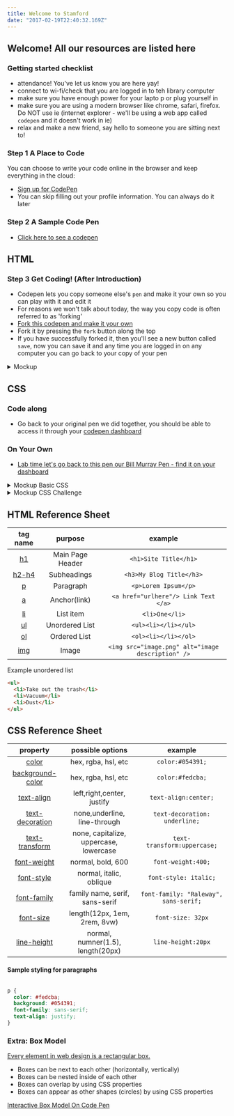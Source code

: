 ```yaml
---
title: Welcome to Stamford
date: "2017-02-19T22:40:32.169Z"
---
```


## Welcome! All our resources are listed here

### Getting started checklist

- attendance! You've let us know you are here yay!
- connect to wi-fi/check that you are logged in to teh library computer
- make sure you have enough power for your lapto p or plug yourself in
- make sure you are using a modern browser like chrome, safari, firefox. Do NOT use ie (internet explorer - we'll be using a web app called `codepen` and it doesn't work in ie)
- relax and make a new friend, say hello to someone you are sitting next to!


### Step 1 A Place to Code
You can choose to write your code online in the browser and keep everything in the cloud:
- [Sign up for CodePen](https://codepen.io)
- You can skip filling out your profile information. You can always do it later

### Step 2 A Sample Code Pen

- [Click here to see a codepen](https://codepen.io/krafalski/pen/GzMoae)

## HTML

### Step 3 Get Coding! (After Introduction)
 - Codepen lets you copy someone else's `pen` and make it your own so you can play with it and edit it
 - For reasons we won't talk about today, the way you copy code is often referred to as 'forking'
 - [Fork this codepen and make it your own](https://codepen.io/krafalski/pen/omGbmd?editors=1100)
 - Fork it by pressing the `fork` button along the top
 - If you have successfully forked it, then you'll see a new button called `save`, now you can save it and any time you are logged in on any computer you can go back to your copy of your pen

<details><summary> Mockup

</summary>

![bill murray](https://i.imgur.com/wO90R7T.png)

</details>

## CSS

### Code along

- Go back to your original pen we did together, you should be able to access it through your [codepen dashboard](https://codepen.io/dashboard/)

### On Your Own
- [Lab time let's go back to this pen our Bill Murray Pen - find it on your dashboard](https://codepen.io/dashboard/)


<details>
  <summary> Mockup Basic CSS</summary>

![bill murray](https://i.imgur.com/CJeQFfR.png)

</details>


<details><summary> Mockup CSS Challenge

</summary>

![bill murray](https://i.imgur.com/26Bnrgb.png)

</details>



## HTML Reference Sheet

|tag name| purpose| example |
|:-:|:-:|:-:|
|[h1](https://developer.mozilla.org/en-US/docs/Web/HTML/Element/Heading_Elements)|Main Page Header|`<h1>Site Title</h1>`|
|[h2-h4](https://www.w3schools.com/tags/tag_hn.asp)|Subheadings|`<h3>My Blog Title</h3>`|
|[p](https://developer.mozilla.org/en-US/docs/Web/HTML/Element/p)|Paragraph|`<p>Lorem Ipsum</p>`|
|[a](https://developer.mozilla.org/en-US/docs/Web/HTML/Element/a)|Anchor(link)|`<a href="urlhere"/> Link Text </a>`|
|[li](https://developer.mozilla.org/en-US/docs/Learn/CSS/Styling_text/Styling_lists)| List item|<`li>One</li>`|
|[ul](https://www.tutorialspoint.com/html/html_lists.htm)| Unordered List|`<ul><li></li></ul>`|
|[ol](https://www.w3schools.com/tags/tag_ol.asp)| Ordered List|`<ol><li></li></ol>`|
|[img](https://developer.mozilla.org/en-US/docs/Web/HTML/Element/img)|Image| `<img src="image.png" alt="image description" />`|

Example unordered list
```html
<ul>
  <li>Take out the trash</li>
  <li>Vacuum</li>
  <li>Dust</li>
</ul>
```


## CSS Reference Sheet

|property| possible options | example |
|:-:|:-:|:-:|
|[color](https://css-tricks.com/almanac/properties/c/color/)|hex, rgba, hsl, etc| `color:#054391;`|
|[background-color](https://www.w3schools.com/css/css_background.asp)|hex, rgba, hsl, etc|`color:#fedcba;`|
|[text-align](https://developer.mozilla.org/en-US/docs/Web/CSS/text-align)|left,right,center, justify|`text-align:center;`|
|[text-decoration]()|none,underline, line-through|`text-decoration: underline;`|
|[text-transform]()|none, capitalize, uppercase, lowercase|`text-transform:uppercase;`|
|[font-weight]()|normal, bold, 600|`font-weight:400;`|
|[font-style]()|normal, italic, oblique|`font-style: italic;`|
|[font-family]()|family name, serif, sans-serif|`font-family: "Raleway", sans-serif;`|
|[font-size]()|length(12px, 1em, 2rem, 8vw)|`font-size: 32px`|
|[line-height]()|normal, numner(1.5), length(20px)|`line-height:20px`|

#### Sample styling for paragraphs
```css

p {
  color: #fedcba;
  background: #054391;
  font-family: sans-serif;
  text-align: justify;
}
```

### Extra: Box Model

[Every element in web design is a rectangular box.](https://www.w3schools.com/css/css_boxmodel.asp)

- Boxes can be next to each other (horizontally, vertically)
- Boxes can be nested inside of each other
- Boxes can overlap by using CSS properties
- Boxes can appear as other shapes (circles) by using CSS properties

[Interactive Box Model On Code Pen](https://codepen.io/guyroutledge/pen/hgpez)
